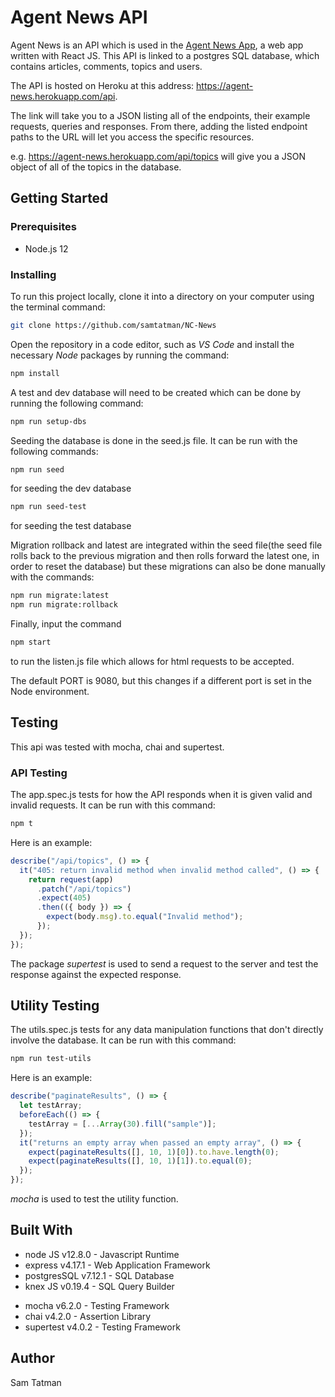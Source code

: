 # Agent News API

Agent News is an API which is used in the [Agent News App](https://agentnewsfornow.netlify.com/), a web app written with React JS. This API is linked to a postgres SQL database, which contains articles, comments, topics and users.

The API is hosted on Heroku at this address: https://agent-news.herokuapp.com/api.

The link will take you to a JSON listing all of the endpoints, their example requests, queries and responses. From there, adding the listed endpoint paths to the URL will let you access the specific resources.

e.g. https://agent-news.herokuapp.com/api/topics will give you a JSON object of all of the topics in the database.

## Getting Started

### Prerequisites

- Node.js 12

### Installing

To run this project locally, clone it into a directory on your computer using the terminal command:

```bash
git clone https://github.com/samtatman/NC-News
```

Open the repository in a code editor, such as _VS Code_ and install the necessary _Node_ packages by running the command:

```bash
npm install
```

A test and dev database will need to be created which can be done by running the following command:

```bash
npm run setup-dbs
```

Seeding the database is done in the seed.js file. It can be run with the following commands:

```bash
npm run seed
```

for seeding the dev database

```bash
npm run seed-test
```

for seeding the test database

Migration rollback and latest are integrated within the seed file(the seed file rolls back to the previous migration and then rolls forward the latest one, in order to reset the database) but these migrations can also be done manually with the commands:

```bash
npm run migrate:latest
npm run migrate:rollback
```

Finally, input the command

```bash
npm start
```

to run the listen.js file which allows for html requests to be accepted.

The default PORT is 9080, but this changes if a different port is set in the Node environment.

## Testing

This api was tested with mocha, chai and supertest.

### API Testing

The app.spec.js tests for how the API responds when it is given valid and invalid requests. It can be run with this command:

```bash
npm t
```

Here is an example:

```javascript
describe("/api/topics", () => {
  it("405: return invalid method when invalid method called", () => {
    return request(app)
      .patch("/api/topics")
      .expect(405)
      .then(({ body }) => {
        expect(body.msg).to.equal("Invalid method");
      });
  });
});
```

The package _supertest_ is used to send a request to the server and test the response against the expected response.

## Utility Testing

The utils.spec.js tests for any data manipulation functions that don't directly involve the database. It can be run with this command:

```bash
npm run test-utils
```

Here is an example:

```javascript
describe("paginateResults", () => {
  let testArray;
  beforeEach(() => {
    testArray = [...Array(30).fill("sample")];
  });
  it("returns an empty array when passed an empty array", () => {
    expect(paginateResults([], 10, 1)[0]).to.have.length(0);
    expect(paginateResults([], 10, 1)[1]).to.equal(0);
  });
});
```

_mocha_ is used to test the utility function.

## Built With

- node JS v12.8.0 - Javascript Runtime
- express v4.17.1 - Web Application Framework
- postgresSQL v7.12.1 - SQL Database
- knex JS v0.19.4 - SQL Query Builder

* mocha v6.2.0 - Testing Framework
* chai v4.2.0 - Assertion Library
* supertest v4.0.2 - Testing Framework

## Author

Sam Tatman
